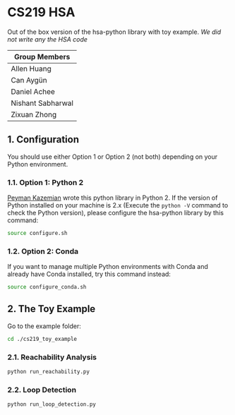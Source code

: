 # CS219 HSA
Out of the box version of the hsa-python library with toy example. *We did not write any the HSA code*

| Group Members 			|			
| --------------------	| 
| Allen Huang 			   | 					
| Can Aygün 				| 					
| Daniel Achee 			|				
| Nishant Sabharwal		|			
| Zixuan Zhong			   | 


## 1. Configuration

You should use either Option 1 or Option 2 (not both) depending on your Python environment.

### 1.1. Option 1: Python 2

[Peyman Kazemian](http://yuba.stanford.edu/~peyman/) wrote this python library in Python 2. If the version of Python installed on your machine is 2.x (Execute the `python -V` command to check the Python version), please configure the hsa-python library by this command: 

```bash
source configure.sh
```

### 1.2. Option 2: Conda

If you want to manage multiple Python environments with Conda and already have Conda installed, try this command instead:

```bash
source configure_conda.sh
```

## 2. The Toy Example

Go to the example folder:

```bash
cd ./cs219_toy_example
```

### 2.1. Reachability Analysis

```bash
python run_reachability.py
```

### 2.2. Loop Detection

```bash
python run_loop_detection.py
```


      
